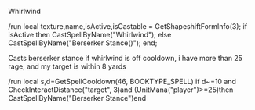 Whirlwind

/run local texture,name,isActive,isCastable = GetShapeshiftFormInfo(3); if isActive then CastSpellByName("Whirlwind"); else CastSpellByName("Berserker Stance()"); end;

 

Casts berserker stance if whirlwind is off cooldown, i have more than 25 rage, and my target is within 8 yards

/run local s,d=GetSpellCooldown(46, BOOKTYPE_SPELL) if d~=10 and CheckInteractDistance("target", 3)and (UnitMana("player")>=25)then CastSpellByName("Berserker Stance")end